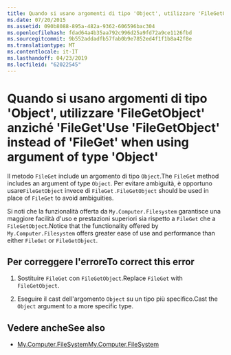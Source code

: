 ```yaml
---
title: Quando si usano argomenti di tipo 'Object', utilizzare 'FileGetObject' anziché 'FileGet'
ms.date: 07/20/2015
ms.assetid: 090b8088-895a-482a-9362-606596bac304
ms.openlocfilehash: fdad64a4b35aa792c996d25a9fd72a9ce1126fbd
ms.sourcegitcommit: 9b552addadfb57fab0b9e7852ed4f1f1b8a42f8e
ms.translationtype: MT
ms.contentlocale: it-IT
ms.lasthandoff: 04/23/2019
ms.locfileid: "62022545"
---
```

# <a name="use-filegetobject-instead-of-fileget-when-using-argument-of-type-object"></a><span data-ttu-id="56a3e-102">Quando si usano argomenti di tipo 'Object', utilizzare 'FileGetObject' anziché 'FileGet'</span><span class="sxs-lookup"><span data-stu-id="56a3e-102">Use 'FileGetObject' instead of 'FileGet' when using argument of type 'Object'</span></span>
<span data-ttu-id="56a3e-103">Il metodo `FileGet` include un argomento di tipo `Object`.</span><span class="sxs-lookup"><span data-stu-id="56a3e-103">The `FileGet` method includes an argument of type `Object`.</span></span> <span data-ttu-id="56a3e-104">Per evitare ambiguità, è opportuno usare`FileGetObject` invece di `FileGet` .</span><span class="sxs-lookup"><span data-stu-id="56a3e-104">`FileGetObject` should be used in place of `FileGet` to avoid ambiguities.</span></span>  
  
 <span data-ttu-id="56a3e-105">Si noti che la funzionalità offerta da `My.Computer.Filesystem` garantisce una maggiore facilità d'uso e prestazioni superiori sia rispetto a `FileGet` che a `FileGetObject`.</span><span class="sxs-lookup"><span data-stu-id="56a3e-105">Notice that the functionality offered by `My.Computer.Filesystem` offers greater ease of use and performance than either `FileGet` or `FileGetObject`.</span></span>  
  
## <a name="to-correct-this-error"></a><span data-ttu-id="56a3e-106">Per correggere l'errore</span><span class="sxs-lookup"><span data-stu-id="56a3e-106">To correct this error</span></span>  
  
1. <span data-ttu-id="56a3e-107">Sostituire `FileGet` con `FileGetObject`.</span><span class="sxs-lookup"><span data-stu-id="56a3e-107">Replace `FileGet` with `FileGetObject`.</span></span>  
  
2. <span data-ttu-id="56a3e-108">Eseguire il cast dell'argomento `Object` su un tipo più specifico.</span><span class="sxs-lookup"><span data-stu-id="56a3e-108">Cast the `Object` argument to a more specific type.</span></span>  
  
## <a name="see-also"></a><span data-ttu-id="56a3e-109">Vedere anche</span><span class="sxs-lookup"><span data-stu-id="56a3e-109">See also</span></span>

- [<span data-ttu-id="56a3e-110">My.Computer.FileSystem</span><span class="sxs-lookup"><span data-stu-id="56a3e-110">My.Computer.FileSystem</span></span>](xref:Microsoft.VisualBasic.FileIO.FileSystem)
